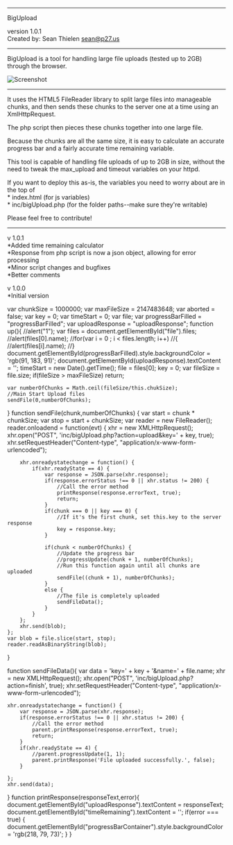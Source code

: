 -------------------------------------------------------------------------

BigUpload

version 1.0.1    
Created by: Sean Thielen <sean@p27.us>

-------------------------------------------------------------------------

BigUpload is a tool for handling large file uploads (tested up to 2GB) through the browser.

![Screenshot](http://i.imgur.com/vESk5dp.png)

-------------------------------------------------------------------------

It uses the HTML5 FileReader library to split large files into manageable chunks,
and then sends these chunks to the server one at a time using an XmlHttpRequest.

The php script then pieces these chunks together into one large file.

Because the chunks are all the same size, it is easy to calculate an accurate progress bar
and a fairly accurate time remaining variable.

This tool is capable of handling file uploads of up to 2GB in size, without the need to tweak
the max_upload and timeout variables on your httpd.

If you want to deploy this as-is, the variables you need to worry about are in the top of    
	* index.html (for js variables)    
	* inc/bigUpload.php (for the folder paths--make sure they're writable)


Please feel free to contribute!

-------------------------------------------------------------------------

v 1.0.1    
*Added time remaining calculator    
*Response from php script is now a json object, allowing for error processing    
*Minor script changes and bugfixes    
*Better comments

v 1.0.0    
*Initial version




var chunkSize = 1000000;
var maxFileSize = 2147483648;
var aborted = false;
var key = 0;
var timeStart = 0;
var file;
var progressBarFilled = "progressBarFilled";
var uploadResponse = "uploadResponse";
function up(){
	//alert("1");
	var files = document.getElementById("file").files;
	//alert(files[0].name);
	//for(var i = 0 ; i < files.length; i++)
	//{
	//alert(files[i].name);
	//}
	document.getElementById(progressBarFilled).style.backgroundColor = 'rgb(91, 183, 91)';
	document.getElementById(uploadResponse).textContent = '';
	timeStart = new Date().getTime();
	file = files[0];
	key = 0;
	var fileSize = file.size;
	if(fileSize > maxFileSize) return;

	var numberOfChunks = Math.ceil(fileSize/this.chukSize);
	//Main Start Upload files
	sendFile(0,numberOfChunks);
}
function sendFile(chunk,numberOfChunks)
{
	var start = chunk * chunkSize;
	var stop = start + chunkSize;
	var reader = new FileReader();
	reader.onloadend = function(evt) {
		xhr = new XMLHttpRequest();
		xhr.open("POST", 'inc/bigUpload.php?action=upload&key=' + key, true);
		xhr.setRequestHeader("Content-type", "application/x-www-form-urlencoded");

		xhr.onreadystatechange = function() {
			if(xhr.readyState == 4) {
				var response = JSON.parse(xhr.response);
				if(response.errorStatus !== 0 || xhr.status != 200) {
					//Call the error method
					printResponse(response.errorText, true);
					return;
				}
				if(chunk === 0 || key === 0) {
					//If it's the first chunk, set this.key to the server response
					key = response.key;
				}

				if(chunk < numberOfChunks) {
					//Update the progress bar
					//progressUpdate(chunk + 1, numberOfChunks);
					//Run this function again until all chunks are uploaded
					sendFile((chunk + 1), numberOfChunks);
				}
				else {
					//The file is completely uploaded
					sendFileData();
				}
			}
		};
		xhr.send(blob);
	};
	var blob = file.slice(start, stop);
	reader.readAsBinaryString(blob);
}

function sendFileData(){
	var data = 'key=' + key + '&name=' + file.name;
	xhr = new XMLHttpRequest();
	xhr.open("POST", 'inc/bigUpload.php?action=finish', true);
	xhr.setRequestHeader("Content-type", "application/x-www-form-urlencoded");

	xhr.onreadystatechange = function() {
		var response = JSON.parse(xhr.response);
		if(response.errorStatus !== 0 || xhr.status != 200) {
			//Call the error method
			parent.printResponse(response.errorText, true);
			return;
		}
		if(xhr.readyState == 4) {
			//parent.progressUpdate(1, 1);
			parent.printResponse('File uploaded successfully.', false);
		}

	};
	xhr.send(data);
}
function printResponse(responseText,error){
	document.getElementById("uploadResponse").textContent = responseText;
	document.getElementById("timeRemaining").textContent = '';
	if(error === true) {
		document.getElementById("progressBarContainer").style.backgroundColor = 'rgb(218, 79, 73)';
	}
}
